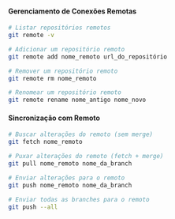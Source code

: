 
#### **Gerenciamento de Conexões Remotas**
```bash
# Listar repositórios remotos
git remote -v

# Adicionar um repositório remoto
git remote add nome_remoto url_do_repositório

# Remover um repositório remoto
git remote rm nome_remoto

# Renomear um repositório remoto
git remote rename nome_antigo nome_novo
```

#### **Sincronização com Remoto**
```bash
# Buscar alterações do remoto (sem merge)
git fetch nome_remoto

# Puxar alterações do remoto (fetch + merge)
git pull nome_remoto nome_da_branch

# Enviar alterações para o remoto
git push nome_remoto nome_da_branch

# Enviar todas as branches para o remoto
git push --all
```
